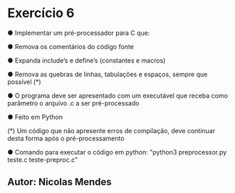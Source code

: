 <H1>Exercício 6</H1>

<p>● Implementar um pré-processador para C que:</p>
<p>● Remova os comentários do código fonte</p>
<p>● Expanda include’s e define’s (constantes e macros)</p>
<p>● Remova as quebras de linhas, tabulações e
espaços, sempre que possível (*)</p>
<p>● O programa deve ser apresentado com um
executável que receba como parâmetro o
arquivo .c a ser pré-processado</p>
<p>● Feito em Python</p>
<p>(*) Um código que não apresente erros de
compilação, deve continuar desta forma após o
pré-processamento</p>

● Comando para executar o código em python: "python3 preprocessor.py teste.c teste-preproc.c"

<h2>Autor: Nicolas Mendes</h2>
